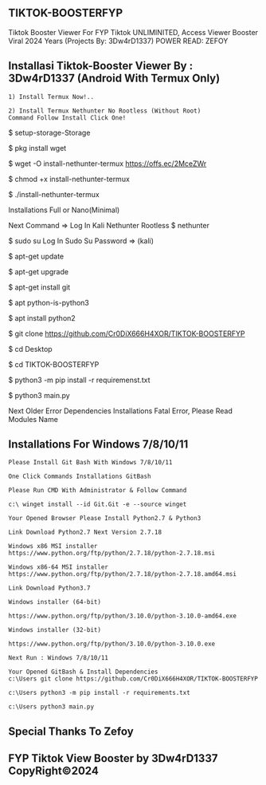 ## TIKTOK-BOOSTERFYP
Tiktok Booster Viewer For FYP Tiktok UNLIMINITED, Access Viewer Booster Viral 2024 Years (Projects By: 3Dw4rD1337) POWER READ: ZEFOY 


## Installasi Tiktok-Booster Viewer By : 3Dw4rD1337 (Android With Termux Only)

```
1) Install Termux Now!..

2) Install Termux Nethunter No Rootless (Without Root)
Command Follow Install Click One!
```
$ setup-storage-Storage

$ pkg install wget

$ wget -O install-nethunter-termux https://offs.ec/2MceZWr

$ chmod +x install-nethunter-termux

$ ./install-nethunter-termux

Installations Full or Nano(Minimal)


Next Command => Log In Kali Nethunter Rootless
$ nethunter

$ sudo su Log In Sudo Su Password => (kali)

$ apt-get update

$ apt-get upgrade

$ apt-get install git

$ apt python-is-python3

$ apt install python2

$ git clone https://github.com/Cr0DiX666H4XOR/TIKTOK-BOOSTERFYP

$ cd Desktop

$ cd TIKTOK-BOOSTERFYP

$ python3 -m pip install -r requiremenst.txt

$ python3 main.py

Next Older Error Dependencies Installations Fatal Error, Please Read Modules Name

## Installations For Windows 7/8/10/11
```
Please Install Git Bash With Windows 7/8/10/11

One Click Commands Installations GitBash

Please Run CMD With Administrator & Follow Command

c:\ winget install --id Git.Git -e --source winget

Your Opened Browser Please Install Python2.7 & Python3

Link Download Python2.7 Next Version 2.7.18

Windows x86 MSI installer
https://www.python.org/ftp/python/2.7.18/python-2.7.18.msi

Windows x86-64 MSI installer
https://www.python.org/ftp/python/2.7.18/python-2.7.18.amd64.msi

Link Download Python3.7

Windows installer (64-bit)

https://www.python.org/ftp/python/3.10.0/python-3.10.0-amd64.exe

Windows installer (32-bit)

https://www.python.org/ftp/python/3.10.0/python-3.10.0.exe

Next Run : Windows 7/8/10/11

Your Opened GitBash & Install Dependencies
c:\Users git clone https://github.com/Cr0DiX666H4XOR/TIKTOK-BOOSTERFYP

c:\Users python3 -m pip install -r requirements.txt

c:\Users python3 main.py

```

## Special Thanks To Zefoy 
## FYP Tiktok View Booster by 3Dw4rD1337 CopyRight©2024
